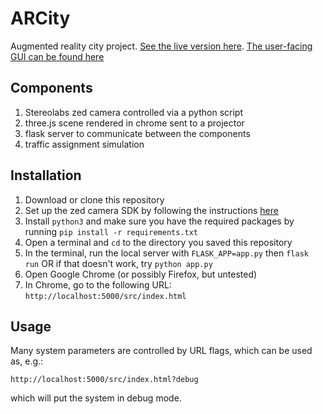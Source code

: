 # ARCity
Augmented reality city project. [See the live version here](https://transportlab.github.io/ARCity/projector.html?debug). [The user-facing GUI can be found here](https://transportlab.github.io/ARCity/GUI.html)

## Components
  1. Stereolabs zed camera controlled via a python script
  2. three.js scene rendered in chrome sent to a projector
  3. flask server to communicate between the components
  4. traffic assignment simulation

## Installation
  1. Download or clone this repository
  2. Set up the zed camera SDK by following the instructions [here](https://www.stereolabs.com/developers/release/)
  2. Install `python3` and make sure you have the required packages by running `pip install -r requirements.txt`
  3. Open a terminal and `cd` to the directory you saved this repository
  4. In the terminal, run the local server with `FLASK_APP=app.py` then `flask run` OR if that doesn't work, try `python app.py`
  5. Open Google Chrome (or possibly Firefox, but untested)
  6. In Chrome, go to the following URL: `http://localhost:5000/src/index.html`

## Usage
Many system parameters are controlled by URL flags, which can be used as, e.g.:

```
http://localhost:5000/src/index.html?debug
```

which will put the system in debug mode.
